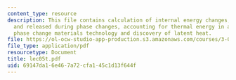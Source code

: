 ```yaml
---
content_type: resource
description: This file contains calculation of internal energy changes, heat stored
  and released during phase changes, accounting for thermal energy in a material,
  phase change materials technology and discovery of latent heat.
file: https://ol-ocw-studio-app-production.s3.amazonaws.com/courses/3-012-fundamentals-of-materials-science-fall-2005/69147da16e467a72cfa145c1d13f644f_lec05t.pdf
file_type: application/pdf
resourcetype: Document
title: lec05t.pdf
uid: 69147da1-6e46-7a72-cfa1-45c1d13f644f
---
```

